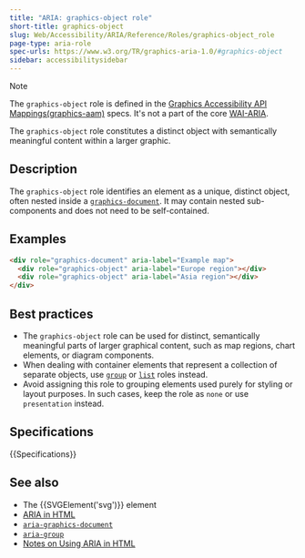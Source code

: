 ```yaml
---
title: "ARIA: graphics-object role"
short-title: graphics-object
slug: Web/Accessibility/ARIA/Reference/Roles/graphics-object_role
page-type: aria-role
spec-urls: https://www.w3.org/TR/graphics-aria-1.0/#graphics-object
sidebar: accessibilitysidebar
---
```


> [!NOTE]
> The `graphics-object` role is defined in the [Graphics Accessibility API Mappings(graphics-aam)](https://www.w3.org/TR/graphics-aam-1.0/) specs.
> It's not a part of the core [WAI-ARIA](https://www.w3.org/TR/wai-aria-1.3/).

The `graphics-object` role constitutes a distinct object with semantically meaningful content within a larger graphic.

## Description

The `graphics-object` role identifies an element as a unique, distinct object, often nested inside a [`graphics-document`](/en-US/docs/Web/Accessibility/ARIA/Reference/Roles/graphics-document_role). It may contain nested sub-components and does not need to be self-contained.

## Examples

```html
<div role="graphics-document" aria-label="Example map">
  <div role="graphics-object" aria-label="Europe region"></div>
  <div role="graphics-object" aria-label="Asia region"></div>
</div>
```

## Best practices

- The `graphics-object` role can be used for distinct, semantically meaningful parts of larger graphical content, such as map regions, chart elements, or diagram components.
- When dealing with container elements that represent a collection of separate objects, use [`group`](/en-US/docs/Web/Accessibility/ARIA/Reference/Roles/group_role) or [`list`](/en-US/docs/Web/Accessibility/ARIA/Reference/Roles/list_role) roles instead.
- Avoid assigning this role to grouping elements used purely for styling or layout purposes. In such cases, keep the role as `none` or use `presentation` instead.

## Specifications

{{Specifications}}

## See also

- The {{SVGElement('svg')}} element
- [ARIA in HTML](https://w3c.github.io/html-aria/)
- [`aria-graphics-document`](/en-US/docs/Web/Accessibility/ARIA/Reference/Roles/graphics-document_role)
- [`aria-group`](/en-US/docs/Web/Accessibility/ARIA/Reference/Roles/group_role)
- [Notes on Using ARIA in HTML](https://w3c.github.io/using-aria/)
